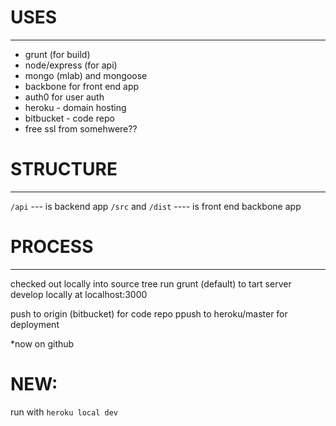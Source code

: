 
# USES
---

- grunt (for build)
- node/express (for api)
- mongo (mlab) and mongoose
- backbone for front end app
- auth0 for user auth
- heroku - domain hosting
- bitbucket - code repo
- free ssl from somehwere??



# STRUCTURE
---
`/api` --- is backend app
`/src` and `/dist` ---- is front end backbone app



# PROCESS
---

checked out locally into source tree
run grunt (default) to tart server
develop locally at localhost:3000

push to origin (bitbucket) for code repo
ppush to heroku/master for deployment

*now on github

# NEW:
run with `heroku local dev`